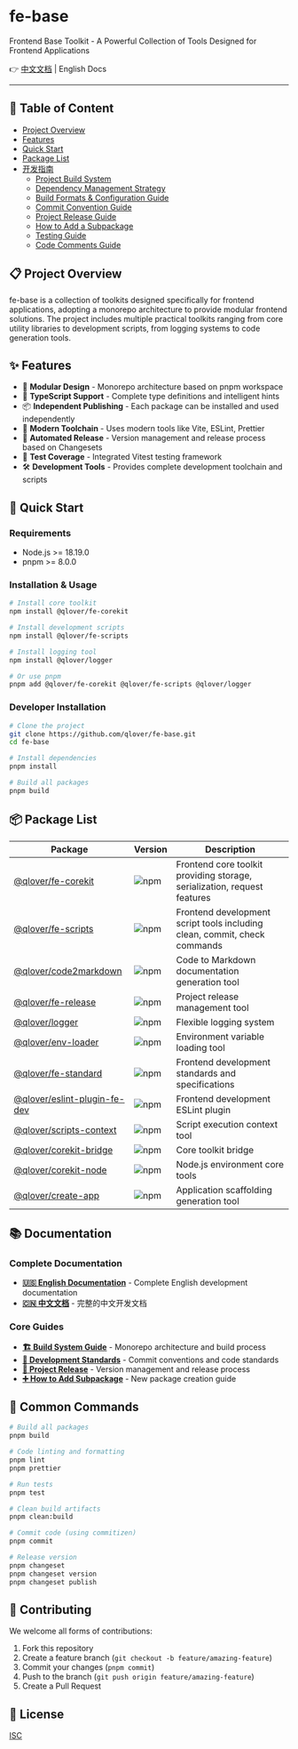 # fe-base

Frontend Base Toolkit - A Powerful Collection of Tools Designed for Frontend Applications

👉 [中文文档](./README.md) | English Docs

---

## 📖 Table of Content

- [Project Overview](#-Project-Overview)
- [Features](#-Features)
- [Quick Start](#-Quick-Start)
- [Package List](#-Package-List)
- [开发指南](./docs//en/index.md)
  - [Project Build System](./docs/en/builder-guide/project-build-system.md)
  - [Dependency Management Strategy](./docs/en/builder-guide/dependency-management.md)
  - [Build Formats & Configuration Guide](./docs/en/builder-guide/build-formats-config.md)
  - [Commit Convention Guide](./docs/en/commit-convention.md)
  - [Project Release Guide](./docs/en/project-release.md)
  - [How to Add a Subpackage](./docs/en/how-to-add-a-subpackage.md)
  - [Testing Guide](./docs/en/testing-guide.md)
  - [Code Comments Guide](./docs/zh/code-comments-guide.md)

## 📋 Project Overview

fe-base is a collection of toolkits designed specifically for frontend applications, adopting a monorepo architecture to provide modular frontend solutions. The project includes multiple practical toolkits ranging from core utility libraries to development scripts, from logging systems to code generation tools.

## ✨ Features

- 🎯 **Modular Design** - Monorepo architecture based on pnpm workspace
- 🔧 **TypeScript Support** - Complete type definitions and intelligent hints
- 📦 **Independent Publishing** - Each package can be installed and used independently
- 🚀 **Modern Toolchain** - Uses modern tools like Vite, ESLint, Prettier
- 🔄 **Automated Release** - Version management and release process based on Changesets
- 🧪 **Test Coverage** - Integrated Vitest testing framework
- 🛠️ **Development Tools** - Provides complete development toolchain and scripts

## 🚀 Quick Start

### Requirements

- Node.js >= 18.19.0
- pnpm >= 8.0.0

### Installation & Usage

```bash
# Install core toolkit
npm install @qlover/fe-corekit

# Install development scripts
npm install @qlover/fe-scripts

# Install logging tool
npm install @qlover/logger

# Or use pnpm
pnpm add @qlover/fe-corekit @qlover/fe-scripts @qlover/logger
```

### Developer Installation

```bash
# Clone the project
git clone https://github.com/qlover/fe-base.git
cd fe-base

# Install dependencies
pnpm install

# Build all packages
pnpm build
```

## 📦 Package List

| Package                                                                   | Version                                                           | Description                                                               |
| ------------------------------------------------------------------------- | ----------------------------------------------------------------- | ------------------------------------------------------------------------- |
| [@qlover/fe-corekit](./packages/fe-corekit/README_EN.md)                  | ![npm](https://img.shields.io/npm/v/@qlover/fe-corekit)           | Frontend core toolkit providing storage, serialization, request features  |
| [@qlover/fe-scripts](./packages/fe-scripts/README.md)                     | ![npm](https://img.shields.io/npm/v/@qlover/fe-scripts)           | Frontend development script tools including clean, commit, check commands |
| [@qlover/code2markdown](./packages/fe-code2markdown/README_EN.md)      | ![npm](https://img.shields.io/npm/v/@qlover/code2markdown)     | Code to Markdown documentation generation tool                            |
| [@qlover/fe-release](./packages/fe-release/README_EN.md)                  | ![npm](https://img.shields.io/npm/v/@qlover/fe-release)           | Project release management tool                                           |
| [@qlover/logger](./packages/logger/README_EN.md)                          | ![npm](https://img.shields.io/npm/v/@qlover/logger)               | Flexible logging system                                                   |
| [@qlover/env-loader](./packages/env-loader/README_EN.md)                  | ![npm](https://img.shields.io/npm/v/@qlover/env-loader)           | Environment variable loading tool                                         |
| [@qlover/fe-standard](./packages/fe-standard/README_EN.md)                | ![npm](https://img.shields.io/npm/v/@qlover/fe-standard)          | Frontend development standards and specifications                         |
| [@qlover/eslint-plugin-fe-dev](./packages/eslint-plugin-fe-dev/README.md) | ![npm](https://img.shields.io/npm/v/@qlover/eslint-plugin-fe-dev) | Frontend development ESLint plugin                                        |
| [@qlover/scripts-context](./packages/scripts-context/README.md)           | ![npm](https://img.shields.io/npm/v/@qlover/scripts-context)      | Script execution context tool                                             |
| [@qlover/corekit-bridge](./packages/corekit-bridge/README_EN.md)          | ![npm](https://img.shields.io/npm/v/@qlover/corekit-bridge)       | Core toolkit bridge                                                       |
| [@qlover/corekit-node](./packages/corekit-node/README.md)                 | ![npm](https://img.shields.io/npm/v/@qlover/corekit-node)         | Node.js environment core tools                                            |
| [@qlover/create-app](./packages/create-app/README.md)                     | ![npm](https://img.shields.io/npm/v/@qlover/create-app)           | Application scaffolding generation tool                                   |

## 📚 Documentation

### Complete Documentation

- **[🇺🇸 English Documentation](./docs/en/index.md)** - Complete English development documentation
- **[🇨🇳 中文文档](./docs/zh/)** - 完整的中文开发文档

### Core Guides

- **[🏗️ Build System Guide](./docs/en/builder-guide/index.md)** - Monorepo architecture and build process
- **[📝 Development Standards](./docs/en/commit-convention.md)** - Commit conventions and code standards
- **[🚀 Project Release](./docs/en/project-release.md)** - Version management and release process
- **[➕ How to Add Subpackage](./docs/en/how-to-add-a-subpackage.md)** - New package creation guide

## 🔧 Common Commands

```bash
# Build all packages
pnpm build

# Code linting and formatting
pnpm lint
pnpm prettier

# Run tests
pnpm test

# Clean build artifacts
pnpm clean:build

# Commit code (using commitizen)
pnpm commit

# Release version
pnpm changeset
pnpm changeset version
pnpm changeset publish
```

## 🤝 Contributing

We welcome all forms of contributions:

1. Fork this repository
2. Create a feature branch (`git checkout -b feature/amazing-feature`)
3. Commit your changes (`pnpm commit`)
4. Push to the branch (`git push origin feature/amazing-feature`)
5. Create a Pull Request

## 📄 License

[ISC](./LICENSE)
